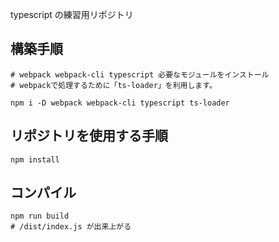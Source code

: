 typescript の練習用リポジトリ

## 構築手順
```
# webpack webpack-cli typescript 必要なモジュールをインストール
# webpackで処理するために「ts-loader」を利用します。

npm i -D webpack webpack-cli typescript ts-loader
```

## リポジトリを使用する手順
```
npm install
```

## コンパイル
```
npm run build
# /dist/index.js が出来上がる
```